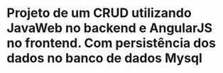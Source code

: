 # Projeto de um CRUD utilizando JavaWeb no backend e AngularJS no frontend. Com persistência dos dados no banco de dados Mysql   



